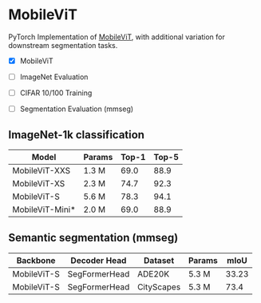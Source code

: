 # MobileViT
PyTorch Implementation of [MobileViT](https://arxiv.org/pdf/2110.02178), with additional variation for downstream segmentation tasks.

- [x] MobileViT
- [ ] ImageNet Evaluation
- [ ] CIFAR 10/100 Training
- [ ] Segmentation Evaluation (mmseg)


## ImageNet-1k classification


|       Model     |    Params    |  Top-1 | Top-5  |
| --------------  | ------------ | ------ | ------ | 
|  MobileViT-XXS  |     1.3 M    |  69.0  |  88.9  |  
|  MobileViT-XS   |     2.3 M    |  74.7  |  92.3  |
|  MobileViT-S    |     5.6 M    |  78.3  |  94.1  | 
| MobileViT-Mini* |     2.0 M    |  69.0  |  88.9  | 


## Semantic segmentation (mmseg)

|   Backbone     |   Decoder Head   |    Dataset   |  Params  |  mIoU | 
| -------------  | -----------------| ------------ | -------- | ----- | 
|  MobileViT-S   |  SegFormerHead   |    ADE20K    |   5.3 M  | 33.23 | 
|  MobileViT-S   |  SegFormerHead   |  CityScapes  |   5.3 M  | 73.4  | 
